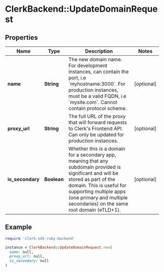 # ClerkBackend::UpdateDomainRequest

## Properties

| Name | Type | Description | Notes |
| ---- | ---- | ----------- | ----- |
| **name** | **String** | The new domain name. For development instances, can contain the port, i.e &#x60;myhostname:3000&#x60;. For production instances, must be a valid FQDN, i.e &#x60;mysite.com&#x60;. Cannot contain protocol scheme. | [optional] |
| **proxy_url** | **String** | The full URL of the proxy that will forward requests to Clerk&#39;s Frontend API. Can only be updated for production instances. | [optional] |
| **is_secondary** | **Boolean** | Whether this is a domain for a secondary app, meaning that any subdomain provided is significant and will be stored as part of the domain. This is useful for supporting multiple apps (one primary and multiple secondaries) on the same root domain (eTLD+1). | [optional] |

## Example

```ruby
require 'clerk-sdk-ruby-backend'

instance = ClerkBackend::UpdateDomainRequest.new(
  name: null,
  proxy_url: null,
  is_secondary: null
)
```

